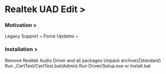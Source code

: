 # Realtek UAD Edit >
### Motivation >
Legacy Support ~
Force Updates ~
### Installation >
Remove Realtek Audio Driver and all packages
Unpack archive(Zstandard)
Run _CertTest/CertTest.bat(Admin)
Run Driver/Setup.exe or Install.bat
